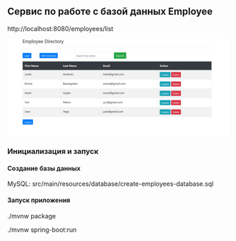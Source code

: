## Сервис по работе с базой данных Employee

http://localhost:8080/employees/list

![Главная страница](/main-page.jpg)

### Инициализация и запуск

#### Создание базы данных

MySQL: src/main/resources/database/create-employees-database.sql

#### Запуск приложения

./mvnw package

./mvnw spring-boot:run
